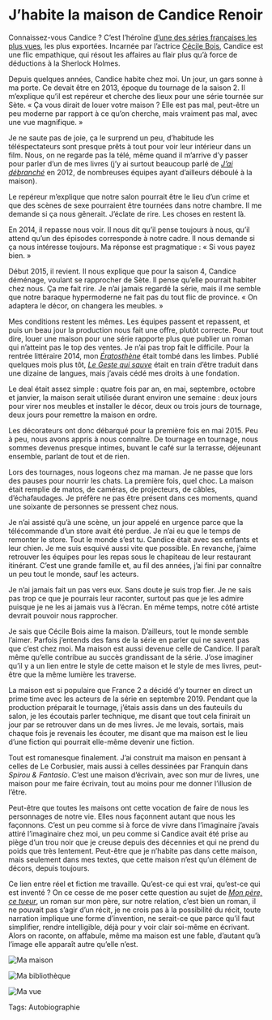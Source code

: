 # J’habite la maison de Candice Renoir

Connaissez-vous Candice ? C’est l’héroïne [d’une des séries françaises les plus vues](https://www.france.tv/france-2/candice-renoir/), les plus exportées. Incarnée par l’actrice [Cécile Bois](https://fr.wikipedia.org/wiki/C%C3%A9cile_Bois), Candice est une flic empathique, qui résout les affaires au flair plus qu’à force de déductions à la Sherlock Holmes.<span id="more-51920"></span>

Depuis quelques années, Candice habite chez moi. Un jour, un gars sonne à ma porte. Ce devait être en 2013, époque du tournage de la saison 2. Il m’explique qu’il est repéreur et cherche des lieux pour une série tournée sur Sète. « Ça vous dirait de louer votre maison ? Elle est pas mal, peut-être un peu moderne par rapport à ce qu’on cherche, mais vraiment pas mal, avec une vue magnifique. »

Je ne saute pas de joie, ça le surprend un peu, d’habitude les téléspectateurs sont presque prêts à tout pour voir leur intérieur dans un film. Nous, on ne regarde pas la télé, même quand il m’arrive d’y passer pour parler d’un de mes livres (j’y ai surtout beaucoup parlé de [*J’ai débranché*](https://tcrouzet.com/jai-debranche/) en 2012, de nombreuses équipes ayant d’ailleurs déboulé à la maison).

Le repéreur m’explique que notre salon pourrait être le lieu d’un crime et que des scènes de sexe pourraient être tournées dans notre chambre. Il me demande si ça nous gênerait. J’éclate de rire. Les choses en restent là.

En 2014, il repasse nous voir. Il nous dit qu’il pense toujours à nous, qu’il attend qu’un des épisodes corresponde à notre cadre. Il nous demande si ça nous intéresse toujours. Ma réponse est pragmatique : « Si vous payez bien. »

Début 2015, il revient. Il nous explique que pour la saison 4, Candice déménage, voulant se rapprocher de Sète. Il pense qu’elle pourrait habiter chez nous. Ça me fait rire. Je n’ai jamais regardé la série, mais il me semble que notre baraque hypermoderne ne fait pas du tout flic de province. « On adaptera le décor, on changera les meubles. »

Mes conditions restent les mêmes. Les équipes passent et repassent, et puis un beau jour la production nous fait une offre, plutôt correcte. Pour tout dire, louer une maison pour une série rapporte plus que publier un roman qui n’atteint pas le top des ventes. Je n’ai pas trop fait le difficile. Pour la rentrée littéraire 2014, mon [*Ératosthène*](https://tcrouzet.com/eratosthene/) était tombé dans les limbes. Publié quelques mois plus tôt, [*Le Geste qui sauve*](https://tcrouzet.com/le-geste-qui-sauve/) était en train d’être traduit dans une dizaine de langues, mais j’avais cédé mes droits à une fondation.

Le deal était assez simple : quatre fois par an, en mai, septembre, octobre et janvier, la maison serait utilisée durant environ une semaine : deux jours pour virer nos meubles et installer le décor, deux ou trois jours de tournage, deux jours pour remettre la maison en ordre.

Les décorateurs ont donc débarqué pour la première fois en mai 2015. Peu à peu, nous avons appris à nous connaître. De tournage en tournage, nous sommes devenus presque intimes, buvant le café sur la terrasse, déjeunant ensemble, parlant de tout et de rien.

Lors des tournages, nous logeons chez ma maman. Je ne passe que lors des pauses pour nourrir les chats. La première fois, quel choc. La maison était remplie de matos, de caméras, de projecteurs, de câbles, d’échafaudages. Je préfère ne pas être présent dans ces moments, quand une soixante de personnes se pressent chez nous.

Je n’ai assisté qu’à une scène, un jour appelé en urgence parce que la télécommande d’un store avait été perdue. Je n’ai eu que le temps de remonter le store. Tout le monde s’est tu. Candice était avec ses enfants et leur chien. Je me suis esquivé aussi vite que possible. En revanche, j’aime retrouver les équipes pour les repas sous le chapiteau de leur restaurant itinérant. C’est une grande famille et, au fil des années, j’ai fini par connaître un peu tout le monde, sauf les acteurs.

Je n’ai jamais fait un pas vers eux. Sans doute je suis trop fier. Je ne sais pas trop ce que je pourrais leur raconter, surtout pas que je les admire puisque je ne les ai jamais vus à l’écran. En même temps, notre côté artiste devrait pouvoir nous rapprocher.

Je sais que Cécile Bois aime la maison. D’ailleurs, tout le monde semble l’aimer. Parfois j’entends des fans de la série en parler qui ne savent pas que c’est chez moi. Ma maison est aussi devenue celle de Candice. Il paraît même qu’elle contribue au succès grandissant de la série. J’ose imaginer qu’il y a un lien entre le style de cette maison et le style de mes livres, peut-être que la même lumière les traverse.

La maison est si populaire que France 2 a décidé d’y tourner en direct un prime time avec les acteurs de la série en septembre 2019. Pendant que la production préparait le tournage, j’étais assis dans un des fauteuils du salon, je les écoutais parler technique, me disant que tout cela finirait un jour par se retrouver dans un de mes livres. Je me levais, sortais, mais chaque fois je revenais les écouter, me disant que ma maison est le lieu d’une fiction qui pourrait elle-même devenir une fiction.

Tout est romanesque finalement. J’ai construit ma maison en pensant à celles de Le Corbusier, mais aussi à celles dessinées par Franquin dans *Spirou &amp; Fantasio*. C’est une maison d’écrivain, avec son mur de livres, une maison pour me faire écrivain, tout au moins pour me donner l’illusion de l’être.

Peut-être que toutes les maisons ont cette vocation de faire de nous les personnages de notre vie. Elles nous façonnent autant que nous les façonnons. C’est un peu comme si à force de vivre dans l’imaginaire j’avais attiré l’imaginaire chez moi, un peu comme si Candice avait été prise au piège d’un trou noir que je creuse depuis des décennies et qui ne prend du poids que très lentement. Peut-être que je n’habite pas dans cette maison, mais seulement dans mes textes, que cette maison n’est qu’un élément de décors, depuis toujours.

Ce lien entre réel et fiction me travaille. Qu’est-ce qui est vrai, qu’est-ce qui est inventé ? On ce cesse de me poser cette question au sujet de [*Mon père, ce tueur*](https://tcrouzet.com/mon-pere-ce-tueur/), un roman sur mon père, sur notre relation, c’est bien un roman, il ne pouvait pas s’agir d’un récit, je ne crois pas à la possibilité du récit, toute narration implique une forme d’invention, ne serait-ce que parce qu’il faut simplifier, rendre intelligible, déjà pour y voir clair soi-même en écrivant. Alors on raconte, on affabule, même ma maison est une fable, d’autant qu’à l’image elle apparaît autre qu’elle n’est.

![Ma maison](https://tcrouzet.comhttps://tcrouzet.com/images_tc/2019/07/P1090834-600x450.jpg)

![Ma bibliothèque](https://tcrouzet.comhttps://tcrouzet.com/images_tc/2019/07/P1090842-600x450.jpg)

![Ma vue](https://tcrouzet.comhttps://tcrouzet.com/images_tc/2019/07/P1090849-600x450.jpg)



Tags: Autobiographie